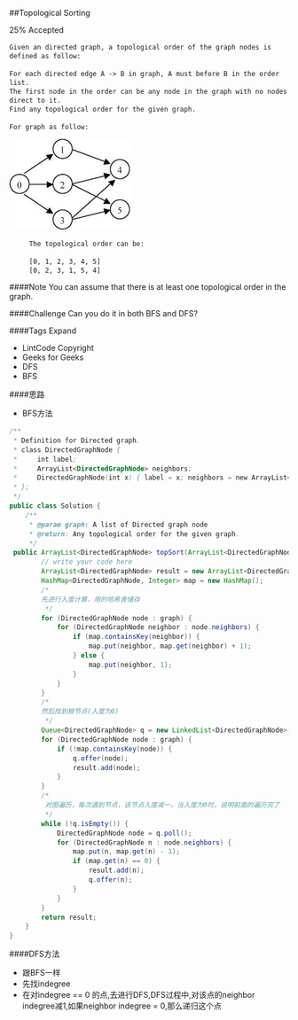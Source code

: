 ##Topological Sorting

25% Accepted

    Given an directed graph, a topological order of the graph nodes is defined as follow:

    For each directed edge A -> B in graph, A must before B in the order list.
    The first node in the order can be any node in the graph with no nodes direct to it.
    Find any topological order for the given graph.

    For graph as follow:

![](../image/topologicalsort.jpeg)

         The topological order can be:

         [0, 1, 2, 3, 4, 5]
         [0, 2, 3, 1, 5, 4]

####Note
You can assume that there is at least one topological order in the graph.

####Challenge
Can you do it in both BFS and DFS?

####Tags Expand
- LintCode Copyright
- Geeks for Geeks
- DFS
- BFS

####思路
- BFS方法


```java
/**
 * Definition for Directed graph.
 * class DirectedGraphNode {
 *     int label;
 *     ArrayList<DirectedGraphNode> neighbors;
 *     DirectedGraphNode(int x) { label = x; neighbors = new ArrayList<DirectedGraphNode>(); }
 * };
 */
public class Solution {
    /**
     * @param graph: A list of Directed graph node
     * @return: Any topological order for the given graph.
     */
 public ArrayList<DirectedGraphNode> topSort(ArrayList<DirectedGraphNode> graph) {
        // write your code here
        ArrayList<DirectedGraphNode> result = new ArrayList<DirectedGraphNode>();
        HashMap<DirectedGraphNode, Integer> map = new HashMap();
        /*
        先进行入度计算，用的哈希表储存
         */
        for (DirectedGraphNode node : graph) {
            for (DirectedGraphNode neighbor : node.neighbors) {
                if (map.containsKey(neighbor)) {
                    map.put(neighbor, map.get(neighbor) + 1);
                } else {
                    map.put(neighbor, 1);
                }
            }
        }
        /*
        然后找到根节点(入度为0)
         */
        Queue<DirectedGraphNode> q = new LinkedList<DirectedGraphNode>();
        for (DirectedGraphNode node : graph) {
            if (!map.containsKey(node)) {
                q.offer(node);
                result.add(node);
            }
        }
        /*
         对图遍历，每次遇到节点，该节点入度减一，当入度为0时，说明前面的遍历完了
         */
        while (!q.isEmpty()) {
            DirectedGraphNode node = q.poll();
            for (DirectedGraphNode n : node.neighbors) {
                map.put(n, map.get(n) - 1);
                if (map.get(n) == 0) {
                    result.add(n);
                    q.offer(n);
                }
            }
        }
        return result;
    }
}
```

####DFS方法
- 跟BFS一样
- 先找indegree
- 在对indegree == 0 的点,去进行DFS,DFS过程中,对该点的neighbor indegree减1,如果neighbor indegree = 0,那么递归这个点
